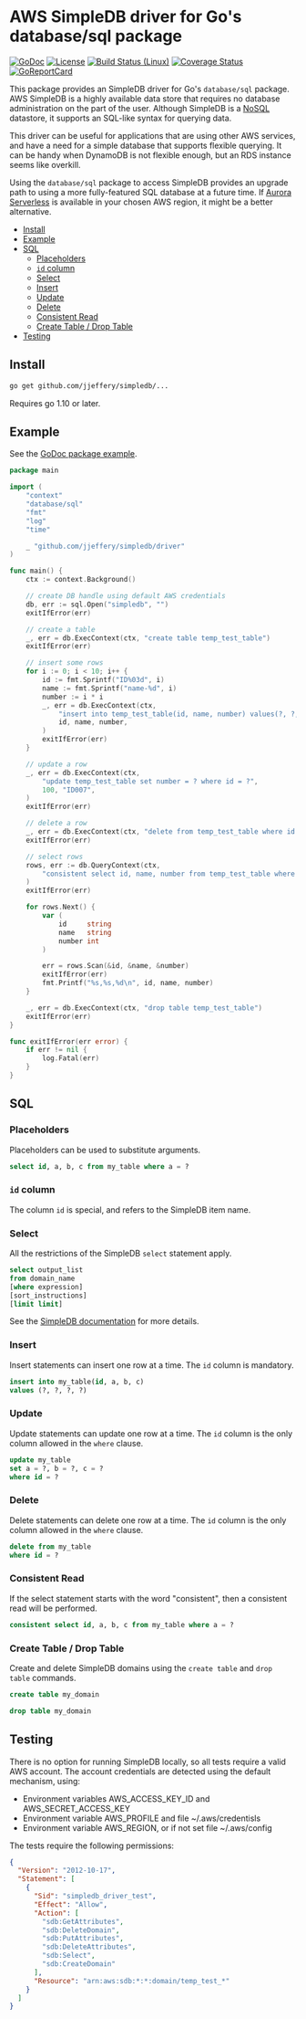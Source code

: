 # AWS SimpleDB driver for Go's database/sql package

[![GoDoc](https://godoc.org/github.com/jjeffery/simpledb?status.svg)](https://godoc.org/github.com/jjeffery/simpledb)
[![License](http://img.shields.io/badge/license-MIT-green.svg?style=flat)](https://raw.githubusercontent.com/jjeffery/simpledb/master/LICENSE.md)
[![Build Status (Linux)](https://travis-ci.org/jjeffery/simpledb.svg?branch=master)](https://travis-ci.org/jjeffery/simpledb)
[![Coverage Status](https://codecov.io/github/jjeffery/simpledb/badge.svg?branch=master)](https://codecov.io/github/jjeffery/simpledb?branch=master)
[![GoReportCard](https://goreportcard.com/badge/github.com/jjeffery/simpledb)](https://goreportcard.com/report/github.com/jjeffery/simpledb)

This package provides an SimpleDB driver for Go's `database/sql` package. AWS SimpleDB is a
highly available data store that requires no database administration on the part of the user.
Although SimpleDB is a [NoSQL](https://en.wikipedia.org/wiki/NoSQL) datastore, it supports an
SQL-like syntax for querying data.

This driver can be useful for applications that are using other AWS services, and have a need
for a simple database that supports flexible querying. It can be handy when DynamoDB is not
flexible enough, but an RDS instance seems like overkill.

Using the `database/sql` package to access SimpleDB provides an upgrade path to using a more
fully-featured SQL database at a future time.
If [Aurora Serverless](https://aws.amazon.com/rds/aurora/serverless/) is available in your
chosen AWS region, it might be a better alternative.

<!-- START doctoc generated TOC please keep comment here to allow auto update -->
<!-- DON'T EDIT THIS SECTION, INSTEAD RE-RUN doctoc TO UPDATE -->

- [Install](#install)
- [Example](#example)
- [SQL](#sql)
  - [Placeholders](#placeholders)
  - [`id` column](#id-column)
  - [Select](#select)
  - [Insert](#insert)
  - [Update](#update)
  - [Delete](#delete)
  - [Consistent Read](#consistent-read)
  - [Create Table / Drop Table](#create-table--drop-table)
- [Testing](#testing)

<!-- END doctoc generated TOC please keep comment here to allow auto update -->

## Install

```bash
go get github.com/jjeffery/simpledb/...
```

Requires go 1.10 or later.

## Example

See the [GoDoc package example](https://godoc.org/github.com/jjeffery/simpledb#example-package).

```go
package main

import (
    "context"
    "database/sql"
    "fmt"
    "log"
    "time"

    _ "github.com/jjeffery/simpledb/driver"
)

func main() {
    ctx := context.Background()

    // create DB handle using default AWS credentials
    db, err := sql.Open("simpledb", "")
    exitIfError(err)

    // create a table
    _, err = db.ExecContext(ctx, "create table temp_test_table")
    exitIfError(err)

    // insert some rows
    for i := 0; i < 10; i++ {
        id := fmt.Sprintf("ID%03d", i)
        name := fmt.Sprintf("name-%d", i)
        number := i * i
        _, err = db.ExecContext(ctx,
            "insert into temp_test_table(id, name, number) values(?, ?, ?)",
            id, name, number,
        )
        exitIfError(err)
    }

    // update a row
    _, err = db.ExecContext(ctx,
        "update temp_test_table set number = ? where id = ?",
        100, "ID007",
    )
    exitIfError(err)

    // delete a row
    _, err = db.ExecContext(ctx, "delete from temp_test_table where id = 'ID008'")
    exitIfError(err)

    // select rows
    rows, err := db.QueryContext(ctx,
        "consistent select id, name, number from temp_test_table where name is not null order by name desc",
    )
    exitIfError(err)

    for rows.Next() {
        var (
            id     string
            name   string
            number int
        )

        err = rows.Scan(&id, &name, &number)
        exitIfError(err)
        fmt.Printf("%s,%s,%d\n", id, name, number)
    }

    _, err = db.ExecContext(ctx, "drop table temp_test_table")
    exitIfError(err)
}

func exitIfError(err error) {
    if err != nil {
        log.Fatal(err)
    }
}
```

## SQL

### Placeholders

Placeholders can be used to substitute arguments.

```sql
select id, a, b, c from my_table where a = ?
```

### `id` column

The column `id` is special, and refers to the SimpleDB item name.

### Select

All the restrictions of the SimpleDB `select` statement apply.

```sql
select output_list
from domain_name
[where expression]
[sort_instructions]
[limit limit]
```

See the [SimpleDB documentation](https://docs.aws.amazon.com/AmazonSimpleDB/latest/DeveloperGuide/UsingSelect.html)
for more details.

### Insert

Insert statements can insert one row at a time. The `id` column is mandatory.

```sql
insert into my_table(id, a, b, c)
values (?, ?, ?, ?)
```

### Update

Update statements can update one row at a time. The `id` column is the only column
allowed in the `where` clause.

```sql
update my_table
set a = ?, b = ?, c = ?
where id = ?
```

### Delete

Delete statements can delete one row at a time. The `id` column is the only column
allowed in the `where` clause.

```sql
delete from my_table
where id = ?
```

### Consistent Read

If the select statement starts with the word "consistent", then a consistent read will be performed.

```sql
consistent select id, a, b, c from my_table where a = ?
```

### Create Table / Drop Table

Create and delete SimpleDB domains using the `create table` and `drop table` commands.

```sql
create table my_domain

drop table my_domain
```

## Testing

There is no option for running SimpleDB locally, so all tests require a valid AWS account. The account
credentials are detected using the default mechanism, using:

- Environment variables AWS_ACCESS_KEY_ID and AWS_SECRET_ACCESS_KEY
- Environment variable AWS_PROFILE and file ~/.aws/credentisls
- Environment variable AWS_REGION, or if not set file ~/.aws/config

The tests require the following permissions:

```json
{
  "Version": "2012-10-17",
  "Statement": [
    {
      "Sid": "simpledb_driver_test",
      "Effect": "Allow",
      "Action": [
        "sdb:GetAttributes",
        "sdb:DeleteDomain",
        "sdb:PutAttributes",
        "sdb:DeleteAttributes",
        "sdb:Select",
        "sdb:CreateDomain"
      ],
      "Resource": "arn:aws:sdb:*:*:domain/temp_test_*"
    }
  ]
}
```
